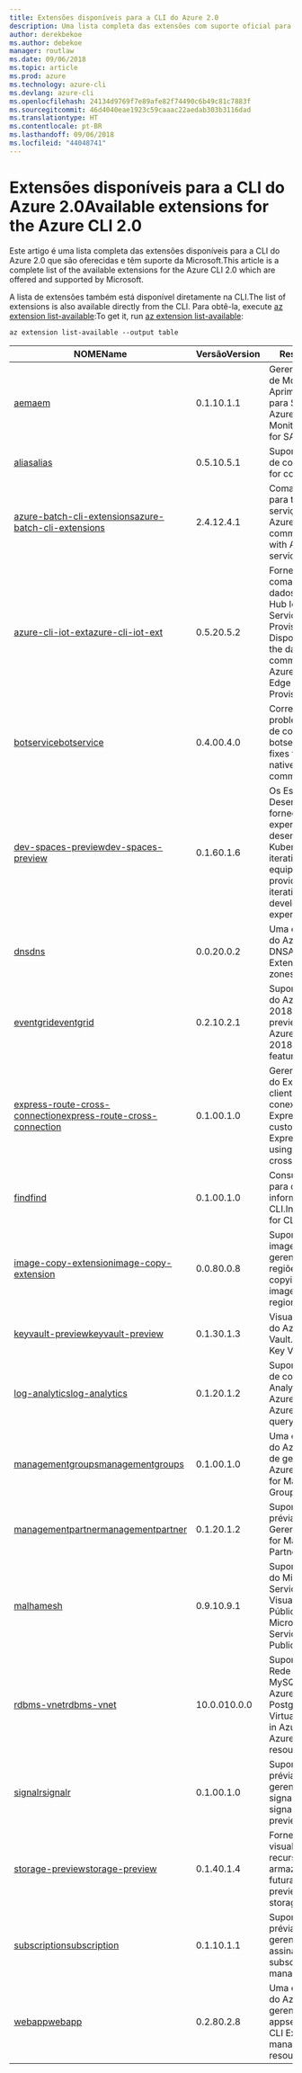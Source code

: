 ```yaml
---
title: Extensões disponíveis para a CLI do Azure 2.0
description: Uma lista completa das extensões com suporte oficial para a CLI do Azure 2.0.
author: derekbekoe
ms.author: debekoe
manager: routlaw
ms.date: 09/06/2018
ms.topic: article
ms.prod: azure
ms.technology: azure-cli
ms.devlang: azure-cli
ms.openlocfilehash: 24134d9769f7e89afe82f74490c6b49c81c7883f
ms.sourcegitcommit: 46d4040eae1923c59caaac22aedab303b3116dad
ms.translationtype: HT
ms.contentlocale: pt-BR
ms.lasthandoff: 09/06/2018
ms.locfileid: "44048741"
---
```

# <a name="available-extensions-for-the-azure-cli-20"></a><span data-ttu-id="27b2c-103">Extensões disponíveis para a CLI do Azure 2.0</span><span class="sxs-lookup"><span data-stu-id="27b2c-103">Available extensions for the Azure CLI 2.0</span></span>

<span data-ttu-id="27b2c-104">Este artigo é uma lista completa das extensões disponíveis para a CLI do Azure 2.0 que são oferecidas e têm suporte da Microsoft.</span><span class="sxs-lookup"><span data-stu-id="27b2c-104">This article is a complete list of the available extensions for the Azure CLI 2.0 which are offered and supported by Microsoft.</span></span>

<span data-ttu-id="27b2c-105">A lista de extensões também está disponível diretamente na CLI.</span><span class="sxs-lookup"><span data-stu-id="27b2c-105">The list of extensions is also available directly from the CLI.</span></span> <span data-ttu-id="27b2c-106">Para obtê-la, execute [az extension list-available](/cli/azure/extension?view=azure-cli-latest#az-extension-list-available):</span><span class="sxs-lookup"><span data-stu-id="27b2c-106">To get it, run [az extension list-available](/cli/azure/extension?view=azure-cli-latest#az-extension-list-available):</span></span>

```azurecli
az extension list-available --output table
```

| <span data-ttu-id="27b2c-107">NOME</span><span class="sxs-lookup"><span data-stu-id="27b2c-107">Name</span></span> | <span data-ttu-id="27b2c-108">Versão</span><span class="sxs-lookup"><span data-stu-id="27b2c-108">Version</span></span> | <span data-ttu-id="27b2c-109">Resumo</span><span class="sxs-lookup"><span data-stu-id="27b2c-109">Summary</span></span> | <span data-ttu-id="27b2c-110">Visualização</span><span class="sxs-lookup"><span data-stu-id="27b2c-110">Preview</span></span> |
|------|---------|---------|---------|
| [<span data-ttu-id="27b2c-111">aem</span><span class="sxs-lookup"><span data-stu-id="27b2c-111">aem</span></span>](https://github.com/Azure/azure-cli-extensions) | <span data-ttu-id="27b2c-112">0.1.1</span><span class="sxs-lookup"><span data-stu-id="27b2c-112">0.1.1</span></span> | <span data-ttu-id="27b2c-113">Gerenciar Extensões de Monitoramento Aprimorado do Azure para SAP</span><span class="sxs-lookup"><span data-stu-id="27b2c-113">Manage Azure Enhanced Monitoring Extensions for SAP</span></span> |  |
| [<span data-ttu-id="27b2c-114">alias</span><span class="sxs-lookup"><span data-stu-id="27b2c-114">alias</span></span>](https://github.com/Azure/azure-cli-extensions) | <span data-ttu-id="27b2c-115">0.5.1</span><span class="sxs-lookup"><span data-stu-id="27b2c-115">0.5.1</span></span> | <span data-ttu-id="27b2c-116">Suporte para aliases de comando</span><span class="sxs-lookup"><span data-stu-id="27b2c-116">Support for command aliases</span></span> | <span data-ttu-id="27b2c-117">SIM</span><span class="sxs-lookup"><span data-stu-id="27b2c-117">Yes</span></span> |
| [<span data-ttu-id="27b2c-118">azure-batch-cli-extensions</span><span class="sxs-lookup"><span data-stu-id="27b2c-118">azure-batch-cli-extensions</span></span>](https://github.com/Azure/azure-batch-cli-extensions) | <span data-ttu-id="27b2c-119">2.4.1</span><span class="sxs-lookup"><span data-stu-id="27b2c-119">2.4.1</span></span> | <span data-ttu-id="27b2c-120">Comandos adicionais para trabalhar com o serviço de Lote do Azure</span><span class="sxs-lookup"><span data-stu-id="27b2c-120">Additional commands for working with Azure Batch service</span></span> |  |
| [<span data-ttu-id="27b2c-121">azure-cli-iot-ext</span><span class="sxs-lookup"><span data-stu-id="27b2c-121">azure-cli-iot-ext</span></span>](https://github.com/azure/azure-iot-cli-extension) | <span data-ttu-id="27b2c-122">0.5.2</span><span class="sxs-lookup"><span data-stu-id="27b2c-122">0.5.2</span></span> | <span data-ttu-id="27b2c-123">Fornece a camada de comandos do plano de dados para o Azure Hub IoT, IoT Edge e o Serviço de Provisionamento de Dispositivos</span><span class="sxs-lookup"><span data-stu-id="27b2c-123">Provides the data plane command layer for Azure IoT Hub, IoT Edge and IoT Device Provisioning Service</span></span> |  |
| [<span data-ttu-id="27b2c-124">botservice</span><span class="sxs-lookup"><span data-stu-id="27b2c-124">botservice</span></span>](https://github.com/Azure/azure-cli-extensions) | <span data-ttu-id="27b2c-125">0.4.0</span><span class="sxs-lookup"><span data-stu-id="27b2c-125">0.4.0</span></span> | <span data-ttu-id="27b2c-126">Correções de bug para problemas no módulo de comando de CLI do botservice nativo.</span><span class="sxs-lookup"><span data-stu-id="27b2c-126">Bug fixes for issues in the native botservice cli command module.</span></span> | <span data-ttu-id="27b2c-127">SIM</span><span class="sxs-lookup"><span data-stu-id="27b2c-127">Yes</span></span> |
| [<span data-ttu-id="27b2c-128">dev-spaces-preview</span><span class="sxs-lookup"><span data-stu-id="27b2c-128">dev-spaces-preview</span></span>](https://github.com/Azure/azure-cli-extensions) | <span data-ttu-id="27b2c-129">0.1.6</span><span class="sxs-lookup"><span data-stu-id="27b2c-129">0.1.6</span></span> | <span data-ttu-id="27b2c-130">Os Espaços de Desenvolvimento fornecem uma experiência de desenvolvimento Kubernetes rápida e iterativa para equipes.</span><span class="sxs-lookup"><span data-stu-id="27b2c-130">Dev Spaces provides a rapid, iterative Kubernetes development experience for teams.</span></span> | <span data-ttu-id="27b2c-131">SIM</span><span class="sxs-lookup"><span data-stu-id="27b2c-131">Yes</span></span> |
| [<span data-ttu-id="27b2c-132">dns</span><span class="sxs-lookup"><span data-stu-id="27b2c-132">dns</span></span>](https://github.com/Azure/azure-cli-extensions) | <span data-ttu-id="27b2c-133">0.0.2</span><span class="sxs-lookup"><span data-stu-id="27b2c-133">0.0.2</span></span> | <span data-ttu-id="27b2c-134">Uma extensão da CLI do Azure para zonas DNS</span><span class="sxs-lookup"><span data-stu-id="27b2c-134">An Azure CLI Extension for DNS zones</span></span> |  |
| [<span data-ttu-id="27b2c-135">eventgrid</span><span class="sxs-lookup"><span data-stu-id="27b2c-135">eventgrid</span></span>](https://github.com/Azure/azure-cli-extensions) | <span data-ttu-id="27b2c-136">0.2.1</span><span class="sxs-lookup"><span data-stu-id="27b2c-136">0.2.1</span></span> | <span data-ttu-id="27b2c-137">Suporte para recursos do Azure EventGrid 2018-05-01-preview</span><span class="sxs-lookup"><span data-stu-id="27b2c-137">Support for Azure EventGrid 2018-05-01-preview features</span></span> | <span data-ttu-id="27b2c-138">SIM</span><span class="sxs-lookup"><span data-stu-id="27b2c-138">Yes</span></span> |
| [<span data-ttu-id="27b2c-139">express-route-cross-connection</span><span class="sxs-lookup"><span data-stu-id="27b2c-139">express-route-cross-connection</span></span>](https://github.com/Azure/azure-cli-extensions/tree/master/src/express-route-cross-connection) | <span data-ttu-id="27b2c-140">0.1.0</span><span class="sxs-lookup"><span data-stu-id="27b2c-140">0.1.0</span></span> | <span data-ttu-id="27b2c-141">Gerencie os circuitos do ExpressRoute de cliente usando uma conexão cruzada do ExpressRoute.</span><span class="sxs-lookup"><span data-stu-id="27b2c-141">Manage customer ExpressRoute circuits using an ExpressRoute cross-connection.</span></span> |  |
| [<span data-ttu-id="27b2c-142">find</span><span class="sxs-lookup"><span data-stu-id="27b2c-142">find</span></span>](https://github.com/Azure/azure-cli-extensions/tree/master/src/find) | <span data-ttu-id="27b2c-143">0.1.0</span><span class="sxs-lookup"><span data-stu-id="27b2c-143">0.1.0</span></span> | <span data-ttu-id="27b2c-144">Consultas inteligentes para obter informações de CLI.</span><span class="sxs-lookup"><span data-stu-id="27b2c-144">Intelligent querying for CLI information.</span></span> | <span data-ttu-id="27b2c-145">SIM</span><span class="sxs-lookup"><span data-stu-id="27b2c-145">Yes</span></span> |
| [<span data-ttu-id="27b2c-146">image-copy-extension</span><span class="sxs-lookup"><span data-stu-id="27b2c-146">image-copy-extension</span></span>](https://github.com/Azure/azure-cli-extensions) | <span data-ttu-id="27b2c-147">0.0.8</span><span class="sxs-lookup"><span data-stu-id="27b2c-147">0.0.8</span></span> | <span data-ttu-id="27b2c-148">Suporte para copiar imagens de vm gerenciadas entre regiões</span><span class="sxs-lookup"><span data-stu-id="27b2c-148">Support for copying managed vm images between regions</span></span> |  |
| [<span data-ttu-id="27b2c-149">keyvault-preview</span><span class="sxs-lookup"><span data-stu-id="27b2c-149">keyvault-preview</span></span>](https://github.com/Azure/azure-keyvault-cli-extension) | <span data-ttu-id="27b2c-150">0.1.3</span><span class="sxs-lookup"><span data-stu-id="27b2c-150">0.1.3</span></span> | <span data-ttu-id="27b2c-151">Visualizar comandos do Azure Key Vault.</span><span class="sxs-lookup"><span data-stu-id="27b2c-151">Preview Azure Key Vault commands.</span></span> | <span data-ttu-id="27b2c-152">SIM</span><span class="sxs-lookup"><span data-stu-id="27b2c-152">Yes</span></span> |
| [<span data-ttu-id="27b2c-153">log-analytics</span><span class="sxs-lookup"><span data-stu-id="27b2c-153">log-analytics</span></span>](https://github.com/Azure/azure-cli-extensions/tree/master/src/log-analytics) | <span data-ttu-id="27b2c-154">0.1.2</span><span class="sxs-lookup"><span data-stu-id="27b2c-154">0.1.2</span></span> | <span data-ttu-id="27b2c-155">Suporte para recursos de consulta do Log Analytics do Azure.</span><span class="sxs-lookup"><span data-stu-id="27b2c-155">Support for Azure Log Analytics query capabilities.</span></span> | <span data-ttu-id="27b2c-156">SIM</span><span class="sxs-lookup"><span data-stu-id="27b2c-156">Yes</span></span> |
| [<span data-ttu-id="27b2c-157">managementgroups</span><span class="sxs-lookup"><span data-stu-id="27b2c-157">managementgroups</span></span>](https://github.com/Azure/azure-cli-extensions) | <span data-ttu-id="27b2c-158">0.1.0</span><span class="sxs-lookup"><span data-stu-id="27b2c-158">0.1.0</span></span> | <span data-ttu-id="27b2c-159">Uma extensão da CLI do Azure para grupos de gerenciamento</span><span class="sxs-lookup"><span data-stu-id="27b2c-159">An Azure CLI Extension for Management Groups</span></span> |  |
| [<span data-ttu-id="27b2c-160">managementpartner</span><span class="sxs-lookup"><span data-stu-id="27b2c-160">managementpartner</span></span>](https://github.com/Azure/azure-cli-extensions) | <span data-ttu-id="27b2c-161">0.1.2</span><span class="sxs-lookup"><span data-stu-id="27b2c-161">0.1.2</span></span> | <span data-ttu-id="27b2c-162">Suporte à versão prévia de Parceiro de Gerenciamento</span><span class="sxs-lookup"><span data-stu-id="27b2c-162">Support for Management Partner preview</span></span> |  |
| [<span data-ttu-id="27b2c-163">malha</span><span class="sxs-lookup"><span data-stu-id="27b2c-163">mesh</span></span>](https://github.com/Azure/azure-cli-extensions) | <span data-ttu-id="27b2c-164">0.9.1</span><span class="sxs-lookup"><span data-stu-id="27b2c-164">0.9.1</span></span> | <span data-ttu-id="27b2c-165">Suporte para a Malha do Microsoft Azure Service Fabric - Visualização Pública</span><span class="sxs-lookup"><span data-stu-id="27b2c-165">Support for Microsoft Azure Service Fabric Mesh - Public Preview</span></span> | <span data-ttu-id="27b2c-166">SIM</span><span class="sxs-lookup"><span data-stu-id="27b2c-166">Yes</span></span> |
| [<span data-ttu-id="27b2c-167">rdbms-vnet</span><span class="sxs-lookup"><span data-stu-id="27b2c-167">rdbms-vnet</span></span>](https://github.com/Azure/azure-cli-extensions) | <span data-ttu-id="27b2c-168">10.0.0</span><span class="sxs-lookup"><span data-stu-id="27b2c-168">10.0.0</span></span> | <span data-ttu-id="27b2c-169">Suporte para regras de Rede Virtual no Azure MySQL e recursos do Azure PostgreSQL</span><span class="sxs-lookup"><span data-stu-id="27b2c-169">Support for Virtual Network rules in Azure MySQL and Azure PostgreSQL resources</span></span> |  |
| [<span data-ttu-id="27b2c-170">signalr</span><span class="sxs-lookup"><span data-stu-id="27b2c-170">signalr</span></span>](https://github.com/Azure/azure-cli-extensions) | <span data-ttu-id="27b2c-171">0.1.0</span><span class="sxs-lookup"><span data-stu-id="27b2c-171">0.1.0</span></span> | <span data-ttu-id="27b2c-172">Suporte à versão prévia de gerenciamento de signalr.</span><span class="sxs-lookup"><span data-stu-id="27b2c-172">Support for signalr management preview.</span></span> | <span data-ttu-id="27b2c-173">SIM</span><span class="sxs-lookup"><span data-stu-id="27b2c-173">Yes</span></span> |
| [<span data-ttu-id="27b2c-174">storage-preview</span><span class="sxs-lookup"><span data-stu-id="27b2c-174">storage-preview</span></span>](https://github.com/Azure/azure-cli-extensions/tree/master/src/storage-preview) | <span data-ttu-id="27b2c-175">0.1.4</span><span class="sxs-lookup"><span data-stu-id="27b2c-175">0.1.4</span></span> | <span data-ttu-id="27b2c-176">Fornece uma visualização para recursos de armazenamento futuras.</span><span class="sxs-lookup"><span data-stu-id="27b2c-176">Provides a preview for upcoming storage features.</span></span> | <span data-ttu-id="27b2c-177">SIM</span><span class="sxs-lookup"><span data-stu-id="27b2c-177">Yes</span></span> |
| [<span data-ttu-id="27b2c-178">subscription</span><span class="sxs-lookup"><span data-stu-id="27b2c-178">subscription</span></span>](https://github.com/Azure/azure-cli-extensions) | <span data-ttu-id="27b2c-179">0.1.1</span><span class="sxs-lookup"><span data-stu-id="27b2c-179">0.1.1</span></span> | <span data-ttu-id="27b2c-180">Suporte à versão prévia de gerenciamento de assinatura.</span><span class="sxs-lookup"><span data-stu-id="27b2c-180">Support for subscription management preview.</span></span> |  |
| [<span data-ttu-id="27b2c-181">webapp</span><span class="sxs-lookup"><span data-stu-id="27b2c-181">webapp</span></span>](https://github.com/Azure/azure-cli-extensions) | <span data-ttu-id="27b2c-182">0.2.8</span><span class="sxs-lookup"><span data-stu-id="27b2c-182">0.2.8</span></span> | <span data-ttu-id="27b2c-183">Uma extensão da CLI do Azure para gerenciar recursos de appservice</span><span class="sxs-lookup"><span data-stu-id="27b2c-183">An Azure CLI Extension to manage appservice resources</span></span> | <span data-ttu-id="27b2c-184">SIM</span><span class="sxs-lookup"><span data-stu-id="27b2c-184">Yes</span></span> |
